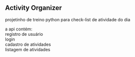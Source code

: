
## Activity Organizer  
  
  
projetinho de treino python para check-list de atividade do dia  
  
  
a api contém:  
registro de usuário  
login  
cadastro de atividades  
listagem de atividades